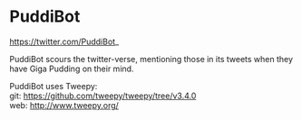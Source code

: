# PuddiBot

  
https://twitter.com/PuddiBot_  
    
PuddiBot scours the twitter-verse, mentioning those in its tweets when they have Giga Pudding on their mind.  
  
PuddiBot uses Tweepy:  
git: https://github.com/tweepy/tweepy/tree/v3.4.0  
web: http://www.tweepy.org/  
  
